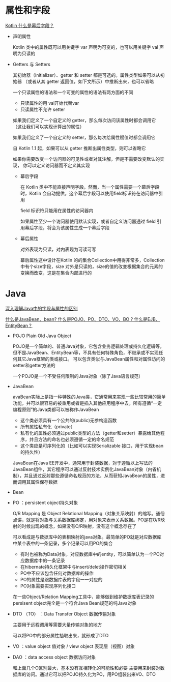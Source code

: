 # 属性和字段

[Kotlin 什么是幕后字段？](https://juejin.im/post/5b95321ae51d450e6475b7c6)



+ 声明属性

  Kotlin 类中的属性既可以用关键字 var 声明为可变的，也可以用关键字 val 声明为只读的

+ Getters 与 Setters

  其初始器（initializer）、getter 和 setter 都是可选的。属性类型如果可以从初始器 （或者从其 getter 返回值，如下文所示）中推断出来，也可以省略

  一个只读属性的语法和一个可变的属性的语法有两方面的不同

  + 只读属性的用 val开始代替var
  + 只读属性不允许 setter

  如果我们定义了一个自定义的 getter，那么每次访问该属性时都会调用它 （这让我们可以实现计算出的属性）

  如果我们定义了一个自定义的 setter，那么每次给属性赋值时都会调用它

  自 Kotlin 1.1 起，如果可以从 getter 推断出属性类型，则可以省略它

  如果你需要改变一个访问器的可见性或者对其注解，但是不需要改变默认的实现， 你可以定义访问器而不定义其实现

  + 幕后字段

    在 Kotlin 类中不能直接声明字段。然而，当一个属性需要一个幕后字段时，Kotlin 会自动提供。这个幕后字段可以使用field标识符在访问器中引用

    field 标识符只能用在属性的访问器内

    如果属性至少一个访问器使用默认实现，或者自定义访问器通过 field 引用幕后字段，将会为该属性生成一个幕后字段

  + 幕后属性

    对外表现为只读，对内表现为可读可写

    幕后属性这中设计在Kotlin 的的集合Collection中用得非常多，Collection 中有个size字段，size 对外是只读的，size的值的改变根据集合的元素的变换而改变，这是在集合内部进行的













# Java

[深入理解Java中的字段与属性的区别](https://www.cnblogs.com/ishg/p/9345652.html)

[什么是JavaBean、bean? 什么是POJO、PO、DTO、VO、BO ? 什么是EJB、EntityBean？](https://blog.csdn.net/chenchunlin526/article/details/69939337)

+ POJO Plain Old Java Object

  POJO是一个简单的、普通Java对象，它包含业务逻辑处理或持久化逻辑等，但不是JavaBean、EntityBean等，不具有任何特殊角色，不继承或不实现任何其它Java框架的类或接口。 可以包含类似与JavaBean属性和对属性访问的setter和getter方法的

  一个POJO是一个不受任何限制的Java对象（除了Java语言规范）

+ JavaBean

  avaBean实际上是指一种特殊的Java类，它通常用来实现一些比较常用的简单功能，并可以很容易的被重用或者是插入其他应用程序中去。所有遵循“一定编程原则”的Java类都可以被称作JavaBean

  + 这个类必须具有一个公共的(public)无参构造函数
  + 所有属性私有化（private）
  + 私有化的属性必须通过public类型的方法（getter和setter）暴露给其他程序，并且方法的命名也必须遵循一定的命名规范
  + 这个类应是可序列化的（比如可以实现Serializable 接口，用于实现bean的持久性）

  JavaBean在Java EE开发中，通常用于封装数据，对于遵循以上写法的JavaBean组件，其它程序可以通过反射技术实例化JavaBean对象（内省机制），并且通过反射那些遵循命名规范的方法，从而获知JavaBean的属性，进而调用其属性保存数据

+ Bean

+ PO ：persistent object持久对象

  O/R Mapping 是 Object Relational Mapping（对象关系映射）的缩写。通俗点讲，就是将对象与关系数据库绑定，用对象来表示关系数据。PO是在O/R映射的时候出现的概念，如果没有O/R映射，没有这个概念存在了

  可以看成是与数据库中的表相映射的java对象。最简单的PO就是对应数据库中某个表中的一条记录，多个记录可以用PO的集合

  + 有时也被称为Data对象，对应数据库中的entity，可以简单认为一个PO对应数据库中的一条记录
  + 在hibernate持久化框架中与insert/delet操作密切相关
  + PO中不应该包含任何对数据库的操作
  + PO的属性是跟数据库表的字段一一对应的
  + PO对象需要实现序列化接口

  在一些Object/Relation Mapping工具中，能够做到维护数据库表记录的persisent object完全是一个符合Java Bean规范的纯Java对象

+ DTO （TO） ：Data Transfer Object 数据传输对象

  主要用于远程调用等需要大量传输对象的地方

  可以将PO中的部分属性抽取出来，就形成了DTO

+ VO ：value object 值对象 / view object 表现层（视图）对象

+ DAO ：data access object 数据访问对象

  和上面几个O区别最大，基本没有互相转化的可能性和必要
  主要用来封装对数据库的访问。通过它可以把POJO持久化为PO，用PO组装出来VO、DTO